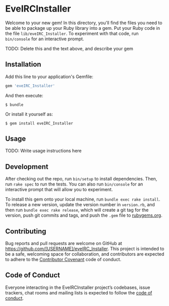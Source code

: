 # EveIRCInstaller

Welcome to your new gem! In this directory, you'll find the files you need to be able to package up your Ruby library into a gem. Put your Ruby code in the file `lib/eveIRC_Installer`. To experiment with that code, run `bin/console` for an interactive prompt.

TODO: Delete this and the text above, and describe your gem

## Installation

Add this line to your application's Gemfile:

```ruby
gem 'eveIRC_Installer'
```

And then execute:

    $ bundle

Or install it yourself as:

    $ gem install eveIRC_Installer

## Usage

TODO: Write usage instructions here

## Development

After checking out the repo, run `bin/setup` to install dependencies. Then, run `rake spec` to run the tests. You can also run `bin/console` for an interactive prompt that will allow you to experiment.

To install this gem onto your local machine, run `bundle exec rake install`. To release a new version, update the version number in `version.rb`, and then run `bundle exec rake release`, which will create a git tag for the version, push git commits and tags, and push the `.gem` file to [rubygems.org](https://rubygems.org).

## Contributing

Bug reports and pull requests are welcome on GitHub at https://github.com/[USERNAME]/eveIRC_Installer. This project is intended to be a safe, welcoming space for collaboration, and contributors are expected to adhere to the [Contributor Covenant](http://contributor-covenant.org) code of conduct.

## Code of Conduct

Everyone interacting in the EveIRCInstaller project’s codebases, issue trackers, chat rooms and mailing lists is expected to follow the [code of conduct](https://github.com/[USERNAME]/eveIRC_Installer/blob/master/CODE_OF_CONDUCT.md).

